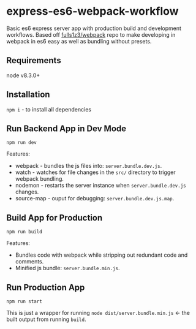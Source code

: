 # express-es6-webpack-workflow
Basic es6 express server app with production build and development workflows. Based off [fulls1z3/webpack](https://github.com/fulls1z3/webpack) repo to make developing in webpack in es6 easy as well as bundling without presets. 

## Requirements
node v8.3.0+

## Installation
`npm i` - to install all dependencies

## Run Backend App in Dev Mode
`npm run dev`

Features:
- webpack - bundles the js files into: `server.bundle.dev.js`.
- watch - watches for file changes in the `src/` directory to trigger webpack bundling.
- nodemon - restarts the server instance when `server.bundle.dev.js` changes.
- source-map - ouput for debugging: `server.bundle.dev.js.map`.

## Build App for Production
`npm run build`

Features:
- Bundles code with webpack while stripping out redundant code and comments.
- Minified js bundle: `server.bundle.min.js`.

## Run Production App
`npm run start`

This is just a wrapper for running `node dist/server.bundle.min.js` <- the built output from running `build`.